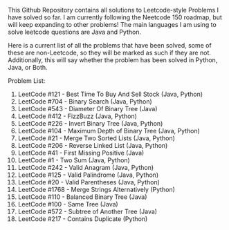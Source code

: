 This Github Repository contains all solutions to Leetcode-style Problems I have solved so far. 
I am currently following the Neetcode 150 roadmap, but will keep expanding to other problems!
The main languages I am using to solve leetcode questions are Java and Python.

Here is a current list of all the problems that have been solved, some of these are non-Leetcode, so they will be marked as such 
if they are not. Additionally, this will say whether the problem has been solved in Python, Java, or Both. 

Problem List:

1. LeetCode #121 - Best Time To Buy And Sell Stock (Java, Python)
2. LeetCode #704 - Binary Search (Java, Python)
3. LeetCode #543 - Diameter Of Binary Tree (Java)
4. LeetCode #412 - FizzBuzz (Java, Python)
5. LeetCode #226 - Invert Binary Tree (Java, Python)
6. LeetCode #104 - Maximum Depth of Binary Tree (Java, Python)
7. LeetCode #21 - Merge Two Sorted Lists (Java, Python)
8. LeetCode #206 - Reverse Linked List (Java, Python)
9. LeetCode #41 - First Missing Positive (Java)
10. LeetCode #1 - Two Sum (Java, Python)
11. LeetCode #242 - Valid Anagram (Java, Python)
12. LeetCode #125 - Valid Palindrome (Java, Python)
13. LeetCode #20 - Valid Parentheses (Java, Python)
14. LeetCode #1768 - Merge Strings Alternatively (Python)
15. LeetCode #110 - Balanced Binary Tree (Java)
16. LeetCode #100 - Same Tree (Java)
17. LeetCode #572 - Subtree of Another Tree (Java) 
18. LeetCode #217 - Contains Duplicate (Python)
